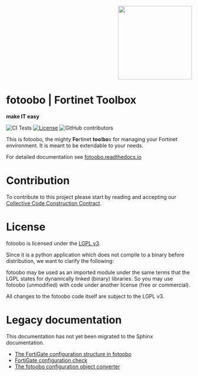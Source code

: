 <p style="text-align: right"><img src=docs/source/fotoobo.png width="200px"></p>

# fotoobo | Fortinet Toolbox
**make IT easy**

![CI Tests](https://github.com/migros/fotoobo/actions/workflows/tests.yaml/badge.svg)
[![License](https://img.shields.io/github/license/migros/fotoobo)](https://github.com/migros/fotoobo/blob/main/LICENSE)
![GitHub contributors](https://img.shields.io/github/contributors/migros/fotoobo)

This is fotoobo, the mighty **Fo**rtinet **too**l**bo**x for managing your Fortinet environment. It
is meant to be extendable to your needs.

For detailed documentation see [fotoobo.readthedocs.io](https://fotoobo.readthedocs.io/)


# Contribution

To contribute to this project please start by reading and accepting our
[Collective Code Construction Contract](https://fotoobo.readthedocs.io/en/latest/developer/c4.html).


# License

fotoobo is licensed under the [LGPL v3](https://www.gnu.org/licenses/lgpl-3.0.html.en).

Since it is a python application which does not compile to a binary before distribution, we want to
clarify the following:

fotoobo may be used as an imported module under the same terms that the LGPL states for dynamically
linked (binary) libraries. So you may use fotoobo (unmodified) with code under another license (free
or commercial).

All changes to the fotoobo code itself are subject to the LGPL v3.

# Legacy documentation

This documentation has not yet been migrated to the Sphinx documentation.

- [The FortiGate configuration structure in fotoobo](docs_legacy/fortinet/fortigate_config.md)
- [FortiGate configuration check](docs_legacy/fortinet/fortigate_config_check.md)
- [The fotoobo configuration object converter](docs_legacy/convert.md)

